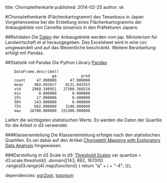 title: Choroplethenkarte 
published: 2014-02-25
author: sk

#Choroplethenkarte (Flächenkartogramm) des Teeanbaus in Japan
Vorgehensweise bei der Erstellung eines Flächenkartogramms der Anbaugebiete von Camellia sinsensis in den Präfekturen Japans.

##Rohdaten
Die [Daten](http://www.maff.go.jp/e/tokei/kikaku/nenji_e/87nenji/index.html#nse004) der Anbaugebiete werden vom jap. Ministerium für Landwirtschaft et al herausgegeben. Das Excelsheet wird in eine csv umgewandelt und auf das Wesentliche beschränkt. Weitere Berarbeitung erfolgt mit Pandas.

##Statistik mit Pandas
Die Python Library [Pandas]()


		DataFrame.describe() 
		                 ga           prod
		count     47.000000      47.000000
		mean     984.893617    8131.042553
		std     2968.198951   27580.366524
		min        0.000000       0.000000
		25%       17.000000       0.000000
		50%      143.000000       0.000000
		75%      692.000000    3140.000000
		max    18700.000000  151300.000000

Liefert die wichtigsten statistischen Werte. Es werden die Daten der Quartile für die Arbeit in d3 verwendet.

###Klasseneinteilung
Die Klasseneinteilung erfolgte nach den statistischen Quartilen. Es sei dabei auf den Artikel [Choropleth Mapping with Exploratory Data Analysis](http://www.directionsmag.com/articles/choropleth-mapping-with-exploratory-data-analysis/123579) hingewiesen.

###Darstellung in d3
Scale in d3: [Threshold Scales](https://github.com/mbostock/d3/wiki/Quantitative-Scales#wiki-threshold-scales)
		var quantize = d3.scale.threshold()
.domain([143, 692, 18700])
.range(d3.range(4).map(function(i) {  return "q" + i + "-4";  }));

dependencies: [ogr2ogr](http://www.gdal.org/ogr2ogr.html), [topojson](https://github.com/mbostock/topojson/wiki/Command-Line-Reference)

